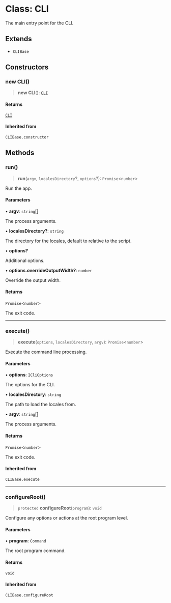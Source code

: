 # Class: CLI

The main entry point for the CLI.

## Extends

- `CLIBase`

## Constructors

### new CLI()

> **new CLI**(): [`CLI`](CLI.md)

#### Returns

[`CLI`](CLI.md)

#### Inherited from

`CLIBase.constructor`

## Methods

### run()

> **run**(`argv`, `localesDirectory`?, `options`?): `Promise`\<`number`\>

Run the app.

#### Parameters

• **argv**: `string`[]

The process arguments.

• **localesDirectory?**: `string`

The directory for the locales, default to relative to the script.

• **options?**

Additional options.

• **options.overrideOutputWidth?**: `number`

Override the output width.

#### Returns

`Promise`\<`number`\>

The exit code.

***

### execute()

> **execute**(`options`, `localesDirectory`, `argv`): `Promise`\<`number`\>

Execute the command line processing.

#### Parameters

• **options**: `ICliOptions`

The options for the CLI.

• **localesDirectory**: `string`

The path to load the locales from.

• **argv**: `string`[]

The process arguments.

#### Returns

`Promise`\<`number`\>

The exit code.

#### Inherited from

`CLIBase.execute`

***

### configureRoot()

> `protected` **configureRoot**(`program`): `void`

Configure any options or actions at the root program level.

#### Parameters

• **program**: `Command`

The root program command.

#### Returns

`void`

#### Inherited from

`CLIBase.configureRoot`
